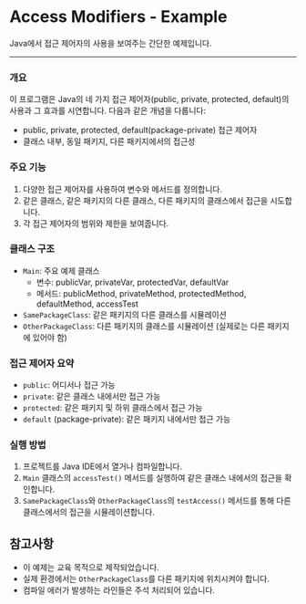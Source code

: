 # Access Modifiers - Example

Java에서 접근 제어자의 사용을 보여주는 간단한 예제입니다.

---
### 개요
이 프로그램은 Java의 네 가지 접근 제어자(public, private, protected, default)의 사용과 그 효과를 시연합니다. 다음과 같은 개념을 다룹니다:

- public, private, protected, default(package-private) 접근 제어자
- 클래스 내부, 동일 패키지, 다른 패키지에서의 접근성

### 주요 기능

1. 다양한 접근 제어자를 사용하여 변수와 메서드를 정의합니다.
2. 같은 클래스, 같은 패키지의 다른 클래스, 다른 패키지의 클래스에서 접근을 시도합니다.
3. 각 접근 제어자의 범위와 제한을 보여줍니다.

### 클래스 구조

- `Main`: 주요 예제 클래스
  - 변수: publicVar, privateVar, protectedVar, defaultVar
  - 메서드: publicMethod, privateMethod, protectedMethod, defaultMethod, accessTest
- `SamePackageClass`: 같은 패키지의 다른 클래스를 시뮬레이션
- `OtherPackageClass`: 다른 패키지의 클래스를 시뮬레이션 (실제로는 다른 패키지에 있어야 함)

### 접근 제어자 요약

- `public`: 어디서나 접근 가능
- `private`: 같은 클래스 내에서만 접근 가능
- `protected`: 같은 패키지 및 하위 클래스에서 접근 가능
- `default` (package-private): 같은 패키지 내에서만 접근 가능

### 실행 방법

1. 프로젝트를 Java IDE에서 열거나 컴파일합니다.
2. `Main` 클래스의 `accessTest()` 메서드를 실행하여 같은 클래스 내에서의 접근을 확인합니다.
3. `SamePackageClass`와 `OtherPackageClass`의 `testAccess()` 메서드를 통해 다른 클래스에서의 접근을 시뮬레이션합니다.

## 참고사항

- 이 예제는 교육 목적으로 제작되었습니다.
- 실제 환경에서는 `OtherPackageClass`를 다른 패키지에 위치시켜야 합니다.
- 컴파일 에러가 발생하는 라인들은 주석 처리되어 있습니다.